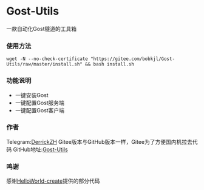 # Gost-Utils
一款自动化Gost隧道的工具箱

### 使用方法
```shell
wget -N --no-check-certificate "https://gitee.com/bobkjl/Gost-Utils/raw/master/install.sh" && bash install.sh
```

### 功能说明
- 一键安装Gost
- 一键配置Gost服务端
- 一键配置Gost客户端
### 作者
Telegram:[DerrickZH](https://t.me/DerrickZH "DerrickZH")
Gitee版本与GitHub版本一样，Gitee为了方便国内机拉去代码
GitHub地址:[Gost-Utils](https://github.com/bobkjl/Gost-Utils "Gost-Utils")
### 鸣谢
感谢[HelloWorld-create](https://github.com/HelloWorld-create "HelloWorld-create")提供的部分代码